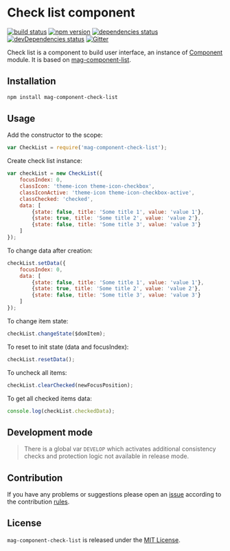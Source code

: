 Check list component
====================

[![build status](https://img.shields.io/travis/magsdk/component-check-list.svg?style=flat-square)](https://travis-ci.org/magsdk/component-check-list)
[![npm version](https://img.shields.io/npm/v/mag-component-check-list.svg?style=flat-square)](https://www.npmjs.com/package/mag-component-check-list)
[![dependencies status](https://img.shields.io/david/spasdk/component-check-list.svg?style=flat-square)](https://david-dm.org/spasdk/component-check-list)
[![devDependencies status](https://img.shields.io/david/dev/spasdk/component-check-list.svg?style=flat-square)](https://david-dm.org/spasdk/component-check-list?type=dev)
[![Gitter](https://img.shields.io/badge/gitter-join%20chat-blue.svg?style=flat-square)](https://gitter.im/DarkPark/spasdk)


Check list is a component to build user interface, an instance of [Component](https://github.com/spasdk/component) module.
It is based on [mag-component-list](https://github.com/magsdk/component-list).


## Installation ##

```bash
npm install mag-component-check-list
```


## Usage ##

Add the constructor to the scope:

```js
var CheckList = require('mag-component-check-list');
```

Create check list instance:

```js
var checkList = new CheckList({
    focusIndex: 0,
    classIcon: 'theme-icon theme-icon-checkbox',
    classIconActive: 'theme-icon theme-icon-checkbox-active',
    classChecked: 'checked',
    data: [
        {state: false, title: 'Some title 1', value: 'value 1'},
        {state: true, title: 'Some title 2', value: 'value 2'},
        {state: false, title: 'Some title 3', value: 'value 3'}
    ]
});
```

To change data after creation:

```js
checkList.setData({
    focusIndex: 0,
    data: [
        {state: false, title: 'Some title 1', value: 'value 1'},
        {state: true, title: 'Some title 2', value: 'value 2'},
        {state: false, title: 'Some title 3', value: 'value 3'}
    ]
});
```

To change item state:

```js
checkList.changeState($domItem);
```

To reset to init state (data and focusIndex):

```js
checkList.resetData();
```

To uncheck all items:

```js
checkList.clearChecked(newFocusPosition);
```

To get all checked items data:

```js
console.log(checkList.checkedData);
```


## Development mode ##

> There is a global var `DEVELOP` which activates additional consistency checks and protection logic not available in release mode.


## Contribution ##

If you have any problems or suggestions please open an [issue](https://github.com/magsdk/component-check-list/issues)
according to the contribution [rules](.github/contributing.md).


## License ##

`mag-component-check-list` is released under the [MIT License](license.md).
